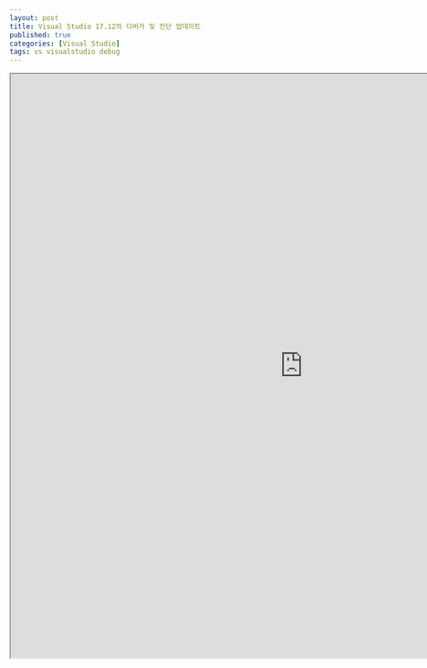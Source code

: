 ```yaml
---
layout: post
title: Visual Studio 17.12의 디버거 및 진단 업데이트
published: true
categories: [Visual Studio]
tags: vs visualstudio debug
---
```

<iframe width="1024" height="1024" src="https://docs.google.com/document/d/e/2PACX-1vS2IR5s6JtRpV--n0Qn6eGHM293HtF40_iURlk1U-kBk6J0omhtVyrtw-QDs56747C4XRwDXUGcDsaS/pub?embedded=true"></iframe>      
  

